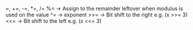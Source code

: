 =, +=, -=, \*=, /=
%= -> Assign to the remainder leftover when modulus is used on the value
^= -> exponent
\>>= -> Bit shift to the right e.g. (x \>>= 3)
<<= -> Bit shift to the left e.g. (x \<<= 3)
